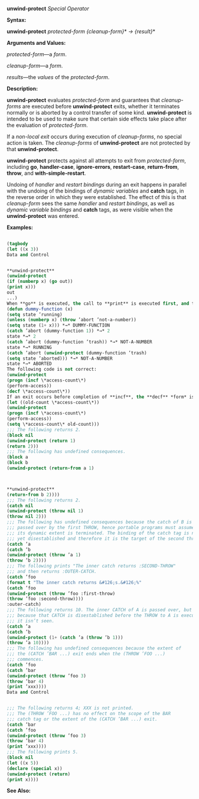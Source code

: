 **unwind-protect** *Special Operator* 



**Syntax:** 



**unwind-protect** *protected-form \{cleanup-form\}*\* *→ \{result\}*\* 



**Arguments and Values:** 



*protected-form*—a *form*. 



*cleanup-form*—a *form*. 



*results*—the *values* of the *protected-form*. 



**Description:** 



**unwind-protect** evaluates *protected-form* and guarantees that *cleanup-forms* are executed before **unwind-protect** exits, whether it terminates normally or is aborted by a control transfer of some kind. **unwind-protect** is intended to be used to make sure that certain side effects take place after the evaluation of *protected-form*. 



If a *non-local exit* occurs during execution of *cleanup-forms*, no special action is taken. The *cleanup-forms* of **unwind-protect** are not protected by that **unwind-protect**. 



**unwind-protect** protects against all attempts to exit from *protected-form*, including **go**, **handler-case**, **ignore-errors**, **restart-case**, **return-from**, **throw**, and **with-simple-restart**. 



Undoing of *handler* and *restart bindings* during an exit happens in parallel with the undoing of the bindings of *dynamic variables* and **catch** tags, in the reverse order in which they were established. The effect of this is that *cleanup-form* sees the same *handler* and *restart bindings*, as well as *dynamic variable bindings* and **catch** tags, as were visible when the **unwind-protect** was entered. 



**Examples:**
```lisp
 
(tagbody 
(let ((x 3)) 
Data and Control 


**unwind-protect** 
(unwind-protect 
(if (numberp x) (go out)) 
(print x))) 
out 
...) 
When **go** is executed, the call to **print** is executed first, and then the transfer of control to the tag out is completed. 
(defun dummy-function (x) 
(setq state ’running) 
(unless (numberp x) (throw ’abort ’not-a-number)) 
(setq state (1+ x))) *→* DUMMY-FUNCTION 
(catch ’abort (dummy-function 1)) *→* 2 
state *→* 2 
(catch ’abort (dummy-function ’trash)) *→* NOT-A-NUMBER 
state *→* RUNNING 
(catch ’abort (unwind-protect (dummy-function ’trash) 
(setq state ’aborted))) *→* NOT-A-NUMBER 
state *→* ABORTED 
The following code is not correct: 
(unwind-protect 
(progn (incf \*access-count\*) 
(perform-access)) 
(decf \*access-count\*)) 
If an exit occurs before completion of **incf**, the **decf** *form* is executed anyway, resulting in an incorrect value for \*access-count\*. The correct way to code this is as follows: 
(let ((old-count \*access-count\*)) 
(unwind-protect 
(progn (incf \*access-count\*) 
(perform-access)) 
(setq \*access-count\* old-count))) 
;;; The following returns 2. 
(block nil 
(unwind-protect (return 1) 
(return 2))) 
;;; The following has undefined consequences. 
(block a 
(block b 
(unwind-protect (return-from a 1) 



**unwind-protect** 
(return-from b 2)))) 
;;; The following returns 2. 
(catch nil 
(unwind-protect (throw nil 1) 
(throw nil 2))) 
;;; The following has undefined consequences because the catch of B is 
;;; passed over by the first THROW, hence portable programs must assume 
;;; its dynamic extent is terminated. The binding of the catch tag is not 
;;; yet disestablished and therefore it is the target of the second throw. 
(catch ’a 
(catch ’b 
(unwind-protect (throw ’a 1) 
(throw ’b 2)))) 
;;; The following prints "The inner catch returns :SECOND-THROW" 
;;; and then returns :OUTER-CATCH. 
(catch ’foo 
(format t "The inner catch returns &#126;s.&#126;%" 
(catch ’foo 
(unwind-protect (throw ’foo :first-throw) 
(throw ’foo :second-throw)))) 
:outer-catch) 
;;; The following returns 10. The inner CATCH of A is passed over, but 
;;; because that CATCH is disestablished before the THROW to A is executed, 
;;; it isn’t seen. 
(catch ’a 
(catch ’b 
(unwind-protect (1+ (catch ’a (throw ’b 1))) 
(throw ’a 10)))) 
;;; The following has undefined consequences because the extent of 
;;; the (CATCH ’BAR ...) exit ends when the (THROW ’FOO ...) 
;;; commences. 
(catch ’foo 
(catch ’bar 
(unwind-protect (throw ’foo 3) 
(throw ’bar 4) 
(print ’xxx)))) 
Data and Control 


;;; The following returns 4; XXX is not printed. 
;;; The (THROW ’FOO ...) has no effect on the scope of the BAR 
;;; catch tag or the extent of the (CATCH ’BAR ...) exit. 
(catch ’bar 
(catch ’foo 
(unwind-protect (throw ’foo 3) 
(throw ’bar 4) 
(print ’xxx)))) 
;;; The following prints 5. 
(block nil 
(let ((x 5)) 
(declare (special x)) 
(unwind-protect (return) 
(print x)))) 

```
**See Also:** 




